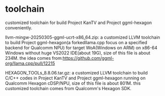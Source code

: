 # toolchain

customized toolchain for build Project KanTV and Project ggml-hexagon conveniently.


llvm-mingw-20250305-ggml-ucrt-x86_64.zip: a customized LLVM toolchain to build Project ggml-hexagon(a forkedllama.cpp focus on a specified backend for Qualcomm NPU) for target WoA(Windows on ARM) on x86-64 Windows without huge VS2022 IDE(about 19G), size of this file is about 234M. the idea comes from:https://github.com/ggml-org/llama.cpp/pull/12215

HEXAGON_TOOLs_8.8.06.tar.gz: a customized LLVM toolchain to build C/C++ codes in Project KanTV and Project ggml-hexagon running on Qualcomm Hexagon cDSP/NPU, size of this file is about 801M. this customized toolchain comes from Qualcomm's Hexagon SDK.
